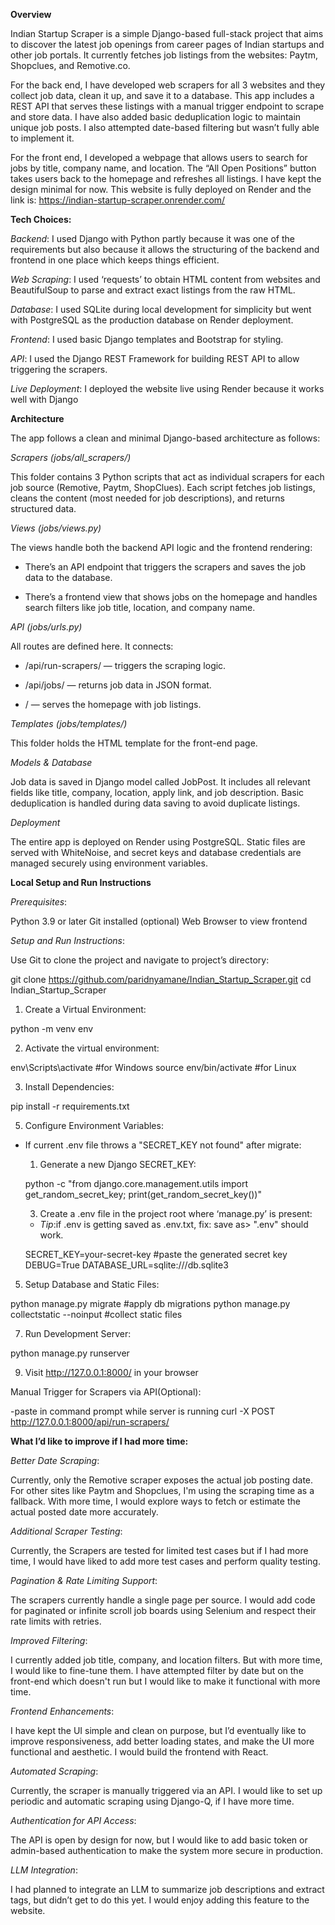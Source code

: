 **Overview**

Indian Startup Scraper is a simple Django-based full-stack project that aims to discover the latest job openings from career pages of Indian startups and other job portals.
It currently fetches job listings from the websites: Paytm, Shopclues, and Remotive.co.

For the back end, I have developed web scrapers for all 3 websites and they collect job data, clean it up, and save it to a database. This app includes a REST API that serves these listings with a manual trigger endpoint to scrape and store data. I have also added basic deduplication logic to maintain unique job posts. I also attempted date-based filtering but wasn’t fully able to implement it.

For the front end, I developed a webpage that allows users to search for jobs by title, company name, and location. The “All Open Positions” button takes users back to the homepage and refreshes all listings. I have kept the design minimal for now.
This website is fully deployed on Render and the link is: https://indian-startup-scraper.onrender.com/


**Tech Choices:**


*Backend*: 
I used Django with Python partly because it was one of the requirements but also because it allows the structuring of the backend and frontend in one place which keeps things efficient.

*Web Scraping*: 
I used ‘requests’ to obtain HTML content from websites and BeautifulSoup to parse and extract exact listings from the raw HTML.

*Database*: 
I used SQLite during local development for simplicity but went with PostgreSQL as the production database on Render deployment.

*Frontend*: 
I used basic Django templates and Bootstrap for styling.

*API*: 
I used the Django REST Framework for building REST API to allow triggering the scrapers. 

*Live Deployment*:
I deployed the website live using Render because it works well with Django




**Architecture**

The app follows a clean and minimal Django-based architecture as follows:

*Scrapers (jobs/all_scrapers/)*

This folder contains 3 Python scripts that act as individual scrapers for each job source (Remotive, Paytm, ShopClues). Each script fetches job listings, cleans the content (most needed for job descriptions), and returns structured data.

*Views (jobs/views.py)*

The views handle both the backend API logic and the frontend rendering:

- There’s an API endpoint that triggers the scrapers and saves the job data to the database.


- There’s a frontend view that shows jobs on the homepage and handles search filters like job title, location, and company name.


*API (jobs/urls.py)*

All routes are defined here. It connects:

- /api/run-scrapers/ — triggers the scraping logic.


- /api/jobs/ — returns job data in JSON format.


- / — serves the homepage with job listings.


*Templates (jobs/templates/)*

This folder holds the HTML template for the front-end page. 

*Models & Database*

Job data is saved in  Django model called JobPost. It includes all relevant fields like title, company, location, apply link, and job description. Basic deduplication is handled during data saving to avoid duplicate listings.

*Deployment*

The entire app is deployed on Render using PostgreSQL. Static files are served with WhiteNoise, and secret keys and database credentials are managed securely using environment variables.

**Local Setup and Run Instructions**

*Prerequisites*:

Python 3.9 or later
Git installed (optional)
Web Browser to view frontend

*Setup and Run Instructions*:


Use Git to clone the project and navigate to project’s directory:

git clone https://github.com/paridnyamane/Indian_Startup_Scraper.git
cd Indian_Startup_Scraper

1. Create a Virtual Environment:
   
python -m venv env

2. Activate the virtual environment:

env\Scripts\activate		#for Windows
source env/bin/activate		#for Linux

3. Install Dependencies:
   
pip install -r requirements.txt

5. Configure Environment Variables:
   
- If current .env file throws a "SECRET_KEY not found" after migrate:

  1. Generate a new Django SECRET_KEY:
     
  python -c "from django.core.management.utils import get_random_secret_key; print(get_random_secret_key())"

  3. Create a .env file in the project root where ‘manage.py’ is present:
     
  - *Tip*:if .env is getting saved as .env.txt, fix: save as> ".env" should work.
    
  SECRET_KEY=your-secret-key	#paste the generated secret key
  DEBUG=True
  DATABASE_URL=sqlite:///db.sqlite3


5. Setup Database and Static Files:
   
python manage.py migrate		#apply db migrations
python manage.py collectstatic --noinput	#collect static files

7. Run Development Server:
   
python manage.py runserver

9. Visit http://127.0.0.1:8000/ in your browser

Manual Trigger for Scrapers via API(Optional):

-paste in command prompt while server is running
curl -X POST http://127.0.0.1:8000/api/run-scrapers/


**What I’d like to improve if I had more time:**

*Better Date Scraping*: 

Currently, only the Remotive scraper exposes the actual job posting date. For other sites like Paytm and Shopclues, I'm using the scraping time as a fallback. With more time, I would explore ways to fetch or estimate the actual posted date more accurately.


*Additional Scraper Testing*:

Currently, the Scrapers are tested for limited test cases but if I had more time, I would have liked to add more test cases and perform quality testing.


*Pagination & Rate Limiting Support*:

The scrapers currently handle a single page per source. I would add code for paginated or infinite scroll job boards using Selenium and respect their rate limits with retries.


*Improved Filtering*:

I currently added job title, company, and location filters. But with more time, I would like to fine-tune them. I have attempted filter by date but on the front-end which doesn't run but I would like to make it functional with more time.


*Frontend Enhancements*:

I have kept the UI simple and clean on purpose, but I’d eventually like to improve responsiveness, add better loading states, and make the UI more functional and aesthetic. I would build the frontend with React.


*Automated Scraping*:

Currently, the scraper is manually triggered via an API. I would like to set up periodic and automatic scraping using Django-Q, if I have more time.


*Authentication for API Access*:

The API is open by design for now, but I would like to add basic token or admin-based authentication to make the system more secure in production.

*LLM Integration*:

I had planned to integrate an LLM to summarize job descriptions and extract tags, but didn’t get to do this yet. I would enjoy adding this feature to the website.






